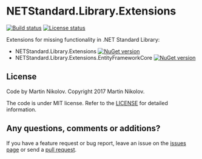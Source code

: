 # NETStandard.Library.Extensions

[![Build status](https://ci.appveyor.com/api/projects/status/lec7mbt3kp3ssf3a?svg=true)](https://ci.appveyor.com/project/flextry/netstandard-library-extensions) [![License status](https://img.shields.io/badge/license-MIT%20License-blue.svg)](LICENSE)

Extensions for missing functionality in .NET Standard Library:
* NETStandard.Library.Extensions [![NuGet version](https://badge.fury.io/nu/NETStandard.Library.Extensions.svg)](https://badge.fury.io/nu/NETStandard.Library.Extensions)
* NETStandard.Library.Extensions.EntityFrameworkCore [![NuGet version](https://badge.fury.io/nu/NETStandard.Library.Extensions.EntityFrameworkCore.svg)](https://badge.fury.io/nu/NETStandard.Library.Extensions.EntityFrameworkCore)

## License

Code by Martin Nikolov. Copyright 2017 Martin Nikolov.

The code is under MIT license. Refer to the [LICENSE](https://github.com/flextry/NETStandard.Library.Extensions/blob/master/LICENSE) for detailed information.

## Any questions, comments or additions?

If you have a feature request or bug report, leave an issue on the [issues page](https://github.com/flextry/NETStandard.Library.Extensions/issues) or send a [pull request](https://github.com/flextry/NETStandard.Library.Extensions/pulls).
